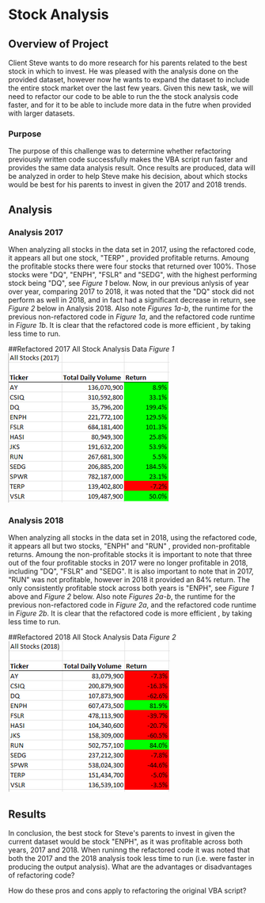 # Stock Analysis

## Overview of Project
Client Steve wants to do more research for his parents related to the best stock in which to invest. He was pleased with the analysis done on the provided dataset, however now he wants to expand the dataset to include the entire stock market over the last few years. Given this new task, we will need to refactor our code to be able to run the the stock analysis code faster, and for it to be able to include more data in the futre when provided with larger datasets.

### Purpose 
 The purpose of this challenge was to determine whether refactoring previously written code successfully makes the VBA script run faster and provides the same data analysis result. Once results are produced, data will be analyzed in order to help Steve make his decision, about which stocks would be best for his parents to invest in given the 2017 and 2018 trends.

## Analysis

### Analysis 2017
When analyzing all stocks in the data set in 2017, using the refactored code, it appears all but one stock, "TERP" , provided profitable returns. Amoung the profitable stocks there were four stocks that returned over 100%. Those stocks were "DQ", "ENPH", "FSLR" and "SEDG", with the highest performing stock being "DQ", see *Figure 1* below. Now, in our previous anlysis of year over year, comparing 2017 to 2018, it was noted that the "DQ" stock did not perform as well in 2018, and in fact had a significant decrease in return, see *Figure 2* below in Analysis 2018. Also note *Figures 1a-b*, the runtime for the previous non-refactored code in *Figure 1a*, and the refactored code runtime in *Figure 1b*. It is clear that the refactored code is more efficient , by taking less time to run.

##Refactored 2017 All Stock Analysis Data
*Figure 1* 
![VBA_Challenge_2017](https://github.com/maureengamache/Stock-Analysis/blob/main/VBA_Challenge_2017.png)




### Analysis 2018
 When analyzing all stocks in the data set in 2018, using the refactored code, it appears all but two stocks, "ENPH" and "RUN" , provided non-profitable returns. Amoung the non-profitable stocks it is important to note that three out of the four profitable stocks in 2017 were no longer profitable in 2018, including "DQ", "FSLR" and "SEDG". It is also important to note that  in 2017, "RUN" was not profitable, however in 2018 it provided an 84% return. The only consistently profitable stock across both years is "ENPH", see *Figure 1* above and *Figure 2* below. Also note *Figures 2a-b*, the runtime for the previous non-refactored code in *Figure 2a*, and the refactored code runtime in *Figure 2b*. It is clear that the refactored code is more efficient , by taking less time to run.

##Refactored 2018 All Stock Analysis Data
*Figure 2*
![VBA_Challenge_2018](https://github.com/maureengamache/Stock-Analysis/blob/main/VBA_Challenge_2018.png)

 

## Results
In conclusion, the best stock for Steve's parents to invest in given the current dataset would be stock "ENPH", as it was profitable across both years, 2017 and 2018. When runinng the refactored code it was noted that both the 2017 and the 2018 analysis took less time to run (i.e. were faster in producing the output analysis). 
What are the advantages or disadvantages of refactoring code?

How do these pros and cons apply to refactoring the original VBA script?

